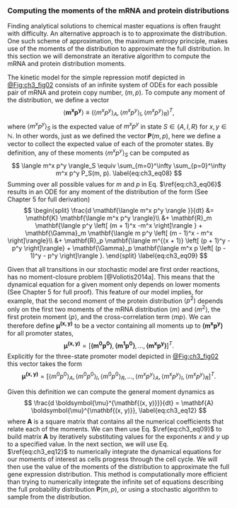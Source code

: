 ### Computing the moments of the mRNA and protein distributions 

Finding analytical solutions to chemical master equations is often fraught with
difficulty. An alternative approach is to to approximate the distribution. One
such scheme of approximation, the maximum entropy principle, makes use of the
moments of the distribution to approximate the full distribution. In this
section we will demonstrate an iterative algorithm to compute the mRNA and
protein distribution moments.

The kinetic model for the simple repression motif depicted in
[@Fig:ch3_fig02](A) consists of an infinite system of ODEs for each possible
pair of mRNA and protein copy number, $(m, p)$. To compute any moment of the
distribution, we define a vector
$$
\langle \mathbf{m^x p^y} \rangle \equiv 
(\langle m^x p^y\rangle_A, 
\langle m^x p^y \rangle_I, 
\langle m^x p^y\rangle_R)^T,
\label{eq:ch2_eq07}
$$
where $\langle m^x p^y \rangle_S$ is the expected value of $m^x p^y$ in state $S
\in \{A, I, R\}$ for $x, y \in \mathbb{N}$. In other words, just as we defined
the vector $\mathbf{P}(m, p)$, here we define a vector to collect the expected
value of each of the promoter states. By definition, any of these moments
$\langle m^x p^y \rangle_S$ can be computed as
$$
\langle m^x p^y \rangle_S \equiv 
\sum_{m=0}^\infty \sum_{p=0}^\infty m^x p^y P_S(m, p).
\label{eq:ch3_eq08}
$$
Summing over all possible values for $m$ and $p$ in Eq. $\ref{eq:ch3_eq06}$
results in an ODE for any moment of the distribution of the form (See Chapter 5
for full derivation) 
$$
\begin{split}
    \frac{d \mathbf{\langle m^x p^y \rangle }}{dt} &=
    \mathbf{K} \mathbf{\langle m^x p^y \rangle}\\
    &+ \mathbf{R}_m \mathbf{\langle p^y \left[ (m + 1)^x -m^x \right]\rangle }
     + \mathbf{\Gamma}_m \mathbf{\langle m p^y \left[ (m - 1)^x - m^x \right]\rangle}\\
    &+ \mathbf{R}_p \mathbf{\langle m^{(x + 1)} \left[ (p + 1)^y - p^y \right]\rangle}
     + \mathbf{\Gamma}_p \mathbf{\langle m^x p \left[ (p - 1)^y - p^y \right]\rangle }.
\end{split}
\label{eq:ch3_eq09}
$$

Given that all transitions in our stochastic model are first order reactions,
has no moment-closure problem [@Voliotis2014a]. This means that the dynamical
equation for a given moment only depends on lower moments (See Chapter 5 for
full proof). This feature of our model implies, for example, that the second
moment of the protein distribution $\langle p^2 \rangle$ depends only on the
first two moments of the mRNA distribution $\langle m \rangle$ and $\langle m^2
\rangle$, the first protein moment $\langle p \rangle$, and the
cross-correlation term $\langle mp \rangle$. We can therefore define
$\boldsymbol{\mu}^{\mathbf{(x, y)}}$ to be a vector containing all moments up to
$\mathbf{\langle m^x p^y\rangle}$ for all promoter states, 
$$
\boldsymbol{\mu}^{\mathbf{(x, y)}} = \left[ \mathbf{\langle m^0 p^0 \rangle},
\mathbf{\langle m^1 p^0 \rangle},
\ldots, \mathbf{\langle m^x p^y \rangle} \right]^T.
\label{eq:ch3_eq10}
$$
Explicitly for the three-state promoter model depicted in [@Fig:ch3_fig02](A)
this vector takes the form
$$
\boldsymbol{\mu}^{\mathbf{(x, y)}} = 
\left[ 
    \langle m^0 p^0 \rangle_A,
    \langle m^0 p^0 \rangle_I,
    \langle m^0 p^0 \rangle_R,
    \ldots,
    \langle m^x p^y \rangle_A,
    \langle m^x p^y \rangle_I,
    \langle m^x p^y \rangle_R 
\right]^T.
\label{eq:ch3_eq11}
$$

Given this definition we can compute the general moment dynamics as 
$$
\frac{d \boldsymbol{\mu}^{\mathbf{(x, y)}}}{dt} = \mathbf{A}
\boldsymbol{\mu}^{\mathbf{(x, y)}}, 
\label{eq:ch3_eq12}
$$
where $\mathbf{A}$ is a square matrix that contains all the numerical
coefficients that relate each of the moments. We can then use Eq. $\ref{eq:ch3_eq09}$ to
build matrix $\mathbf{A}$ by iteratively substituting values for the exponents
$x$ and $y$ up to a specified value. In the next section, we will use
Eq. $\ref{eq:ch3_eq12}$ to numerically integrate the dynamical equations for our moments
of interest as cells progress through the cell cycle. We will then use the value
of the moments of the distribution to approximate the full gene expression
distribution. This method is computationally more efficient than trying to
numerically integrate the infinite set of equations describing the full
probability distribution $\mathbf{P}(m, p)$, or using a stochastic algorithm to
sample from the distribution.
